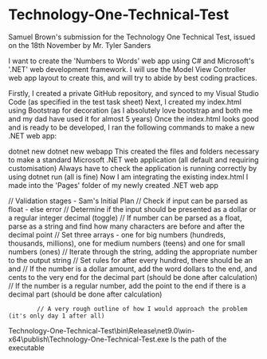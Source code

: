 # Technology-One-Technical-Test
Samuel Brown's submission for the Technology One Technical Test, issued on the 18th November by Mr. Tyler Sanders

I want to create the 'Numbers to Words' web app using C# and Microsoft's '.NET' web development framework.
I will use the Model View Controller web app layout to create this, and will try to abide by best coding practices.

Firstly, I created a private GitHub repository, and synced to my Visual Studio Code (as specified in the test task sheet)
Next, I created my index.html using Bootstrap for decoration (as I absolutely love bootstrap and both me and my dad have used it for almost 5 years)
Once the index.html looks good and is ready to be developed, I ran the following commands to make a new .NET web app:

dotnet new
dotnet new webapp
This created the files and folders necessary to make a standard Microsoft .NET web application (all default and requiring customisation)
Always have to check the application is running correctly by using dotnet run (all is fine)
Now I am integrating the existing index.html I made into the 'Pages' folder of my newly created .NET web app


// Validation stages - Sam's Initial Plan
            // Check if input can be parsed as float - else error
            // Determine if the input should be presented as a dollar or a regular integer decimal (toggle)
            // If number can be parsed as a float, parse as a string and find how many characters are before and after the decimal point
            // Set three arrays - one for big numbers (hundreds, thousands, millions), one for medium numbers (teens) and one for small numbers (ones)
            // Iterate through the string, adding the appropriate number to the output string
            // Set rules for after every hundred, there should be an and
            // If the number is a dollar amount, add the word dollars to the end, and cents to the very end for the decimal part (should be done after calculation)
            // If the number is a regular number, add the point to the end if there is a decimal part (should be done after calculation)

            // A very rough outline of how I would approach the problem (it's only day 1 after all)


Technology-One-Technical-Test\bin\Release\net9.0\win-x64\publish\Technology-One-Technical-Test.exe Is the path of the executable